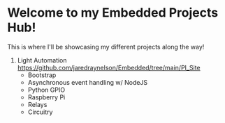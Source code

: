 # Welcome to my Embedded Projects Hub!

This is where I'll be showcasing my different projects along the way!

1. Light Automation https://github.com/jaredraynelson/Embedded/tree/main/PI_Site
   - Bootstrap
   - Asynchronous event handling w/ NodeJS
   - Python GPIO
   - Raspberry Pi
   - Relays
   - Circuitry
